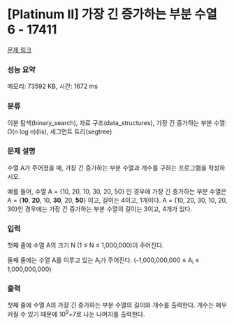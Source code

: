 # [Platinum II] 가장 긴 증가하는 부분 수열 6 - 17411 

[문제 링크](https://www.acmicpc.net/problem/17411) 

### 성능 요약

메모리: 73592 KB, 시간: 1672 ms

### 분류

이분 탐색(binary_search), 자료 구조(data_structures), 가장 긴 증가하는 부분 수열: O(n log n)(lis), 세그먼트 트리(segtree)

### 문제 설명

<p>수열 A가 주어졌을 때, 가장 긴 증가하는 부분 수열과 개수를 구하는 프로그램을 작성하시오.</p>

<p>예를 들어, 수열 A = {10, 20, 10, 30, 20, 50} 인 경우에 가장 긴 증가하는 부분 수열은 A = {<strong>10</strong>, <strong>20</strong>, 10, <strong>30</strong>, 20, <strong>50</strong>} 이고, 길이는 4이고, 1개이다. A = {10, 20, 30, 10, 20, 30}인 경우에는 가장 긴 증가하는 부분 수열의 길이는 3이고, 4개가 있다.</p>

### 입력 

 <p>첫째 줄에 수열 A의 크기 N (1 ≤ N ≤ 1,000,000)이 주어진다.</p>

<p>둘째 줄에는 수열 A를 이루고 있는 A<sub>i</sub>가 주어진다. (-1,000,000,000 ≤ A<sub>i</sub> ≤ 1,000,000,000)</p>

### 출력 

 <p>첫째 줄에 수열 A의 가장 긴 증가하는 부분 수열의 길이와 개수를 출력한다. 개수는 매우 커질 수 있기 때문에 10<sup>9</sup>+7로 나눈 나머지를 출력한다.</p>

